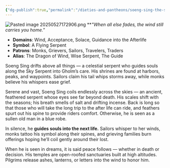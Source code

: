 ```yaml
---
{"dg-publish":true,"permalink":"/dieties-and-pantheons/soeng-sing-the-sky-serpent/","created":"2025-05-27T17:29:02.297-04:00","updated":"2025-08-06T18:40:36.190-04:00"}
---
```


 
![Pasted image 20250527172906.png](/img/user/Pics/Pasted%20image%2020250527172906.png)
**_"When all else fades, the wind still carries you home."_  

- **Domains**: Wind, Acceptance, Solace, Guidance into the Afterlife
- **Symbol**: A Flying Serpent
- **Patrons**: Monks, Grievers, Sailors, Travelers, Traders
- **Alias**: The Dragon of Wind, Wise Serpent, The Guide

Soeng Sing drifts above all things — a celestial serpent who guides souls along the Sky Serpent into Gholm’s care. His shrines are found at harbors, peaks, and waypoints. Sailors claim his tail whips storms away, while monks believe his whispers ease grief.

Serene and vast, Soeng Sing coils endlessly across the skies — an ancient, feathered serpent whose eyes see far beyond death. His scales shift with the seasons; his breath smells of salt and drifting incense. Back is long so that those who will take the long trip to the after life can ride, and feathers spurt out his spine to provide riders comfort. Otherwise, he is seen as a sullen old man in a blue robe.

In silence, he **guides souls into the next life.** Sailors whisper to her winds, monks tattoo his symbol along their spines, and grieving families burn offerings hoping he’ll coil gently around their lost.

When he is seen in dreams, it is said peace follows — whether in death or decision. His temples are open-roofed sanctuaries built at high altitudes. Pilgrims release ashes, lanterns, or letters into the wind to honor him.

